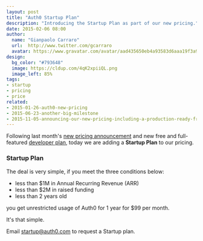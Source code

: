 ```yaml
---
layout: post
title: "Auth0 Startup Plan"
description: "Introducing the Startup Plan as part of our new pricing."
date: 2015-02-06 08:00
author:
  name: "Gianpaolo Carraro"
  url:  http://www.twitter.com/gcarraro
  avatar: https://www.gravatar.com/avatar/aad435650eb4a93583d6aaa19f3a91f4.png?s=60
design:
  bg_color: "#793648"
  image: https://cldup.com/4qK2xpiiQL.png
  image_left: 85%
tags:
- startup
- pricing
- price
related:
- 2015-01-26-auth0-new-pricing
- 2015-06-23-another-big-milestone
- 2015-11-05-announcing-our-new-pricing-including-a-production-ready-free-account
---
```


Following last month's [new pricing announcement](https://auth0.com/pricing) and new free and full-featured [developer plan](https://auth0.com/signup), today we are adding a **Startup Plan** to our pricing. 

### Startup Plan

The deal is very simple, if you meet the three conditions below:

- less than $1M in Annual Recurring Revenue (ARR)
- less than $2M in raised funding
- less than 2 years old

you get unrestricted usage of Auth0 for 1 year for $99 per month.

It's that simple.

Email [startup@auth0.com](mailto:startup@auth0.com) to request a Startup plan.
